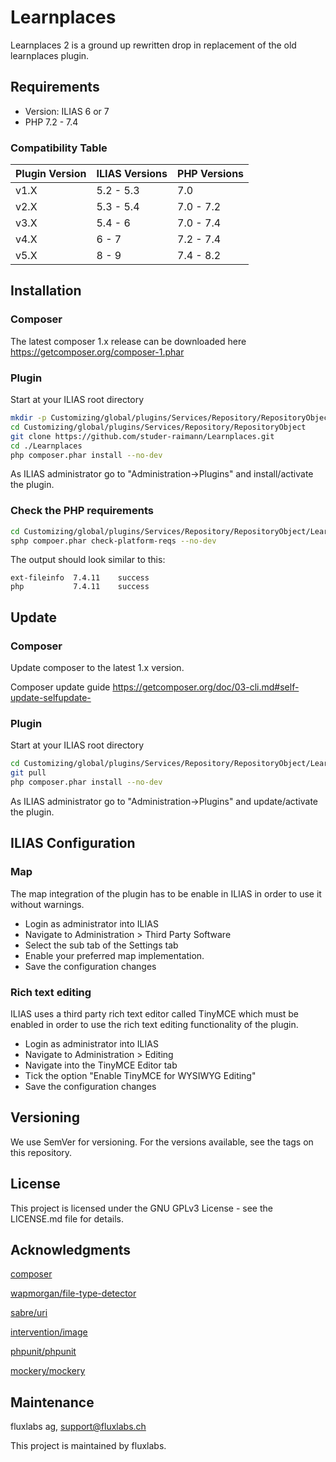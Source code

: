 # Learnplaces
Learnplaces 2 is a ground up rewritten drop in replacement of 
the old learnplaces plugin.

## Requirements
* Version: ILIAS 6 or 7
* PHP 7.2 - 7.4

### Compatibility Table
| Plugin Version | ILIAS Versions | PHP Versions |
|----------------|----------------|--------------|
| v1.X           | 5.2 - 5.3      | 7.0          |
| v2.X           | 5.3 - 5.4      | 7.0 - 7.2    |
| v3.X           | 5.4 - 6        | 7.0 - 7.4    |
| v4.X           | 6 - 7          | 7.2 - 7.4    |
| v5.X           | 8 - 9          | 7.4 - 8.2    |

## Installation

### Composer
The latest composer 1.x release can be downloaded here <https://getcomposer.org/composer-1.phar>

### Plugin
Start at your ILIAS root directory  

```bash
mkdir -p Customizing/global/plugins/Services/Repository/RepositoryObject  
cd Customizing/global/plugins/Services/Repository/RepositoryObject
git clone https://github.com/studer-raimann/Learnplaces.git
cd ./Learnplaces
php composer.phar install --no-dev
```  
As ILIAS administrator go to "Administration->Plugins" and install/activate the plugin.

### Check the PHP requirements
```bash
cd Customizing/global/plugins/Services/Repository/RepositoryObject/Learnplaces
sphp compoer.phar check-platform-reqs --no-dev
```  

The output should look similar to this:
```
ext-fileinfo  7.4.11    success  
php           7.4.11    success 
```

## Update

### Composer
Update composer to the latest 1.x version.

Composer update guide <https://getcomposer.org/doc/03-cli.md#self-update-selfupdate->

### Plugin
Start at your ILIAS root directory

```bash
cd Customizing/global/plugins/Services/Repository/RepositoryObject/Learnplaces
git pull
php composer.phar install --no-dev
```

As ILIAS administrator go to "Administration->Plugins" and update/activate the plugin.

## ILIAS Configuration

### Map
The map integration of the plugin has to be enable in ILIAS in order to
use it without warnings.

- Login as administrator into ILIAS
- Navigate to Administration > Third Party Software
- Select the sub tab of the Settings tab
- Enable your preferred map implementation.
- Save the configuration changes

### Rich text editing
ILIAS uses a third party rich text editor called TinyMCE which must be
enabled in order to use the rich text editing functionality of the plugin.

- Login as administrator into ILIAS
- Navigate to Administration > Editing
- Navigate into the TinyMCE Editor tab
- Tick the option "Enable TinyMCE for WYSIWYG Editing"
- Save the configuration changes

## Versioning
We use SemVer for versioning. For the versions available, see the tags on this repository.

## License
This project is licensed under the GNU GPLv3 License - see the LICENSE.md file for details.

## Acknowledgments
[composer](https://getcomposer.org/)

[wapmorgan/file-type-detector](https://github.com/wapmorgan/FileTypeDetector)

[sabre/uri](https://github.com/sabre-io/uri)

[intervention/image](https://github.com/Intervention/image)

[phpunit/phpunit](https://github.com/sebastianbergmann/phpunit)

[mockery/mockery](https://github.com/mockery/mockery)

## Maintenance
fluxlabs ag, support@fluxlabs.ch

This project is maintained by fluxlabs. 
